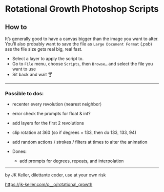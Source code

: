 # Rotational Growth Photoshop Scripts

## How to

It’s generally good to have a canvas bigger than the image you want to alter. You’ll also probably want to save the file as `Large Document Format` (.psb) ass the file size gets real big, real fast.

- Select a layer to apply the script to.
- Go to `File` menu, choose `Scripts`, then `Browse…` and select the file you want to use
- Sit back and wait 🍸

---

### Possible to dos:

- recenter every revolution (nearest neighbor)
- error check the prompts for float & int?
- add layers for the first 2 revolutions
- clip rotation at 360 (so if degrees = 133, then do 133, 133, 94)
- add random actions / strokes / filters at times to alter the animation

- Dones:
  - add prompts for degrees, repeats, and interpolation

---

by JK Keller, dilettante coder, use at your own risk

https://jk-keller.com/o__o/rotational_growth
